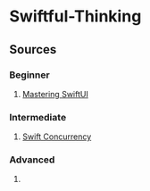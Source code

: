 # Swiftful-Thinking

## Sources
### Beginner
1. [Mastering SwiftUI](https://www.youtube.com/playlist?list=PLwvDm4VfkdphqETTBf-DdjCoAvhai1QpO)

### Intermediate
1. [Swift Concurrency](https://www.youtube.com/playlist?list=PLwvDm4Vfkdphr2Dl4sY4rS9PLzPdyi8PM)

### Advanced
1. 
